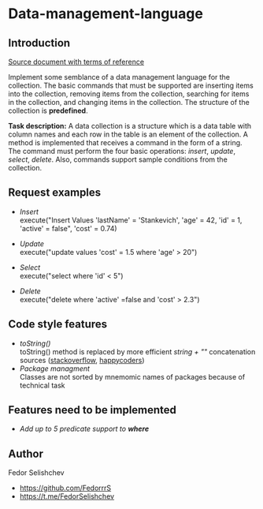 # Data-management-language

## Introduction

[Source document with terms of reference](https://docs.google.com/document/d/1QNtu5L3ppvNF-o06ho7eU4jm1R2MQK-For_DWnNZRRE/edit)

Implement some semblance of a data management language for the collection. The basic commands that must be supported are inserting items into the collection, removing items from the collection, searching for items in the collection, and changing items in the collection.
The structure of the collection is **predefined**.

**Task description:**
A data collection is a structure which is a data table with column names and each row in the table is an element of the collection.
A method is implemented that receives a command in the form of a string. The command must perform the four basic operations: _insert_, _update_, _select_, _delete_.
Also, commands support sample conditions from the collection.

## Request examples

- _Insert_ <br/>
  execute("Insert Values 'lastName' = 'Stankevich', 'age' = 42, 'id' = 1, 'active' = false", 'cost' = 0.74)

- _Update_ <br/>
  execute("update values 'cost' = 1.5 where 'age' > 20")

- _Select_ <br/>
  execute("select where 'id' < 5")

- _Delete_ <br/>
  execute("delete where 'active' =false and 'cost' > 2.3")

## Code style features

- _toString()_ <br/>
  toString() method is replaced by more efficient _string + ""_ concatenation <br/>
  sources ([stackoverflow](https://stackoverflow.com/questions/15669068/fastest-way-of-converting-integer-to-string-in-java), [happycoders](https://www.happycoders.eu/java/how-to-convert-int-to-string-fastest/))
- _Package managment_ <br/>
  Classes are not sorted by mnemomic names of packages because of technical task

## Features need to be implemented

- _Add up to 5 predicate support to **where**_

## Author

Fedor Selishchev

- https://github.com/FedorrrS
- https://t.me/FedorSelishchev
